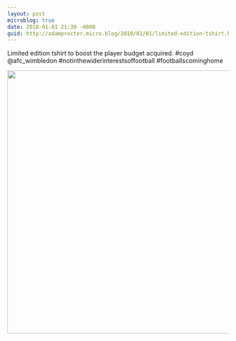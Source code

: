 ```yaml
---
layout: post
microblog: true
date: 2018-01-01 21:30 -0000
guid: http://adamprocter.micro.blog/2018/01/01/limited-edition-tshirt.html
---
```

Limited edition tshirt to boost the player budget acquired. #coyd @afc_wimbledon #notinthewiderinterestsoffootball #footballscominghome

<img src="http://discursive.adamprocter.co.uk/uploads/2018/42f90078e4.jpg" width="600" height="600" />
